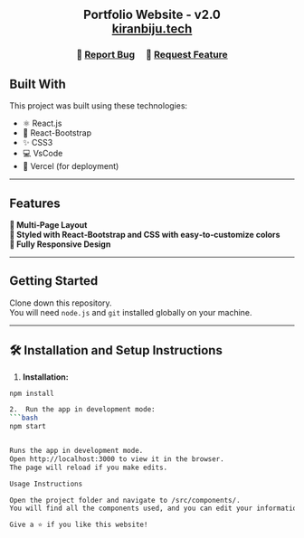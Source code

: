 <h2 align="center">
  Portfolio Website - v2.0<br/>
  <a href="https://your-deployment-link.com" target="_blank">kiranbiju.tech</a>
</h2>

<h3 align="center">
    🔹
    <a href="https://github.com/Kx-Bytes/Portfolio/issues">Report Bug</a> &nbsp; &nbsp;
    🔹
    <a href="https://github.com/Kx-Bytes/Portfolio/issues">Request Feature</a>
</h3>

## Built With

This project was built using these technologies:

- ⚛️ React.js  
- 🎨 React-Bootstrap  
- ✨ CSS3  
- 💻 VsCode  
- 🚀 Vercel (for deployment)

---

## Features

**📖 Multi‑Page Layout**  
**🎨 Styled with React‑Bootstrap and CSS with easy‑to‑customize colors**  
**📱 Fully Responsive Design**

---

## Getting Started

Clone down this repository.  
You will need `node.js` and `git` installed globally on your machine.

---

## 🛠 Installation and Setup Instructions

1. **Installation:**  
```bash
npm install

2.	Run the app in development mode:
```bash
npm start


Runs the app in development mode.
Open http://localhost:3000 to view it in the browser.
The page will reload if you make edits.

Usage Instructions

Open the project folder and navigate to /src/components/.
You will find all the components used, and you can edit your information accordingly (such as your bio, social links, and images).

Give a ⭐ if you like this website!